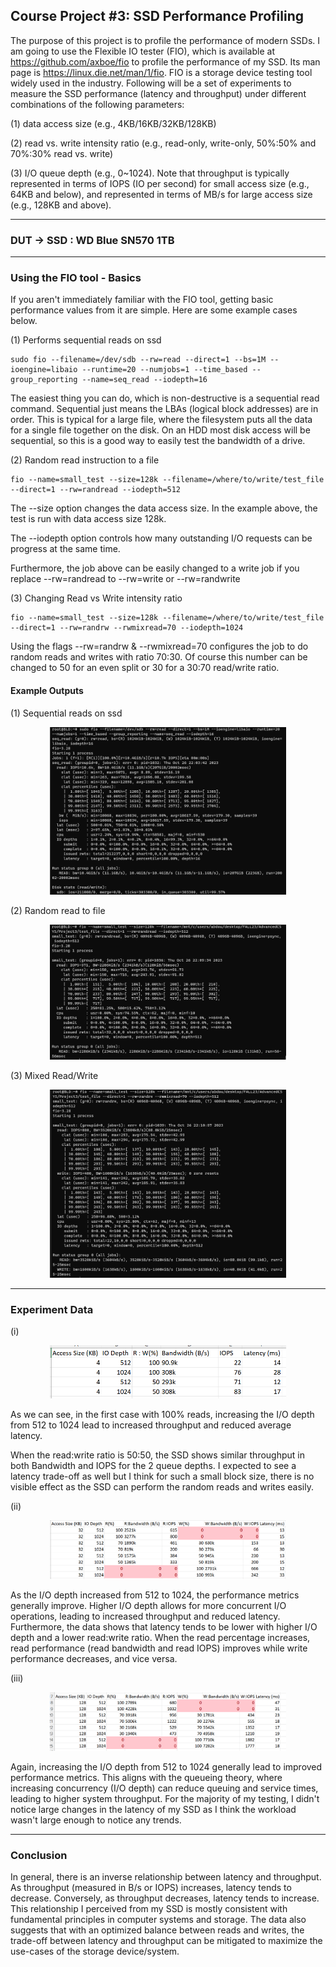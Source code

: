 ## Course Project #3: SSD Performance Profiling
The purpose of this project is to profile the performance of modern SSDs. I am going to use the Flexible IO tester (FIO), which is available at https://github.com/axboe/fio to profile the performance of my SSD. Its man page is https://linux.die.net/man/1/fio. FIO is a storage device testing tool widely used in the industry. Following will be a set of experiments to measure the SSD performance (latency and throughput) under different combinations of the following parameters: 

(1) data access size (e.g., 4KB/16KB/32KB/128KB) 

(2) read vs. write intensity ratio (e.g., read-only, write-only, 50%:50% and 70%:30% read vs. write)

(3) I/O queue depth (e.g., 0~1024). Note that throughput is typically represented in terms of IOPS (IO per second) for small access size (e.g., 64KB and below), and represented in terms of MB/s for large access size (e.g., 128KB and above).

---


### DUT -> SSD : WD Blue SN570 1TB

---
### Using the FIO tool - Basics

If you aren't immediately familiar with the FIO tool, getting basic performance values from it are simple. Here are some example cases below.

(1) Performs sequential reads on ssd

```
sudo fio --filename=/dev/sdb --rw=read --direct=1 --bs=1M --ioengine=libaio --runtime=20 --numjobs=1 --time_based --group_reporting --name=seq_read --iodepth=16
```

The easiest thing you can do, which is non-destructive is a sequential read command. Sequential just means the LBAs (logical block addresses) are in order. This is typical for a large file, where the filesystem puts all the data for a single file together on the disk. On an HDD most disk access will be sequential, so this is a good way to easily test the bandwidth of a drive.

(2) Random read instruction to a file

```
fio --name=small_test --size=128k --filename=/where/to/write/test_file --direct=1 --rw=randread --iodepth=512
```

The --size option changes the data access size. In the example above, the test is run with data access size 128k.

The --iodepth option controls how many outstanding I/O requests can be progress at the same time.

Furthermore, the job above can be easily changed to a write job if you replace --rw=randread to --rw=write or --rw=randwrite

(3) Changing Read vs Write intensity ratio

```
fio --name=small_test --size=128k --filename=/where/to/write/test_file --direct=1 --rw=randrw --rwmixread=70 --iodepth=1024
```

Using the flags --rw=randrw & --rwmixread=70 configures the job to do random reads and writes with ratio 70:30. Of course this number can be changed to 50 for an even split or 30 for a 30:70 read/write ratio. 

#### Example Outputs

(1) Sequential reads on ssd
<p align="center"> <img src="imgs/samp_1.png" alt="drawing" width="75%"/> </p>

(2) Random read to file

<p align="center"> <img src="imgs/samp_2.png" alt="drawing" width="75%"/> </p>

(3) Mixed Read/Write

<p align="center"> <img src="imgs/samp_3.png" alt="drawing" width="75%"/> </p>

---

### Experiment Data

(i) 

<p align="center"> <img src="imgs/test_4k.png" alt="drawing" width="75%"/> </p>

As we can see, in the first case with 100% reads, increasing the I/O depth from 512 to 1024 lead to increased throughput and reduced average latency.

When the read:write ratio is 50:50, the SSD shows similar throughput in both Bandwidth and IOPS for the 2 queue depths. I expected to see a latency trade-off as well but I think for such a small block size, there is no visible effect as the SSD can perform the random reads and writes easily.

(ii)

<p align="center"> <img src="imgs/test_32k.png" alt="drawing" width="75%"/> </p>

As the I/O depth increased from 512 to 1024, the performance metrics generally improve. Higher I/O depth allows for more concurrent I/O operations, leading to increased throughput and reduced latency. Furthermore, the data shows that latency tends to be lower with higher I/O depth and a lower read:write ratio. When the read percentage increases, read performance (read bandwidth and read IOPS) improves while write performance decreases, and vice versa.

(iii)

<p align="center"> <img src="imgs/test_128k.png" alt="drawing" width="75%"/> </p>

Again, increasing the I/O depth from 512 to 1024 generally lead to improved performance metrics. This aligns with the queueing theory, where increasing concurrency (I/O depth) can reduce queuing and service times, leading to higher system throughput. For the majority of my testing, I didn't notice large changes in the latency of my SSD as I think the workload wasn't large enough to notice any trends.

---
### Conclusion

In general, there is an inverse relationship between latency and throughput. As throughput (measured in B/s or IOPS) increases, latency tends to decrease. Conversely, as throughput decreases, latency tends to increase. This relationship I perceived from my SSD is mostly consistent with fundamental principles in computer systems and storage. The data also suggests that with an optimized balance between reads and writes, the trade-off between latency and throughput can be mitigated to maximize the use-cases of the storage device/system.
